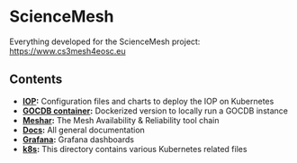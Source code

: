 # ScienceMesh
Everything developed for the ScienceMesh project: https://www.cs3mesh4eosc.eu

## Contents
- **[IOP](iop/README.md):** Configuration files and charts to deploy the IOP on Kubernetes
- **[GOCDB container](gocdb-container/README.md):** Dockerized version to locally run a GOCDB instance
- **[Meshar](meshar/README.md):** The Mesh Availability & Reliability tool chain
- **[Docs](docs/README.md):** All general documentation
- **[Grafana](grafana/README.md):** Grafana dashboards
- **[k8s](k8s/README.md):** This directory contains various Kubernetes related files
